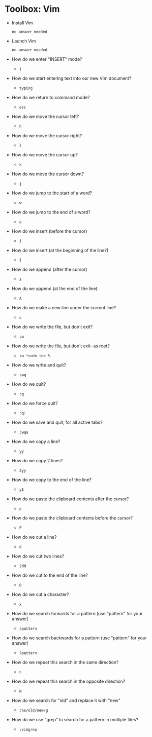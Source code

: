 # Toolbox: Vim

- Install Vim

	  no answer needed

- Launch Vim

	  no answer needed

- How do we enter "INSERT" mode?    

	- `i`

- How do we start entering text into our new Vim document?

	- `typing`

- How do we return to command mode?

	- `esc`

- How do we move the cursor left?

	- `h`

- How do we move the cursor right?

	- `l`

- How do we move the cursor up?

	- `k`

- How do we move the cursor down?

	- `j`

- How do we jump to the start of a word?

	- `w`

- How do we jump to the end of a word?

	- `e`

- How do we insert (before the cursor)    

	- `i`

- How do we insert (at the beginning of the line?)    

	- `I`

- How do we append (after the cursor)    

	- `a`

- How do we append (at the end of the line) 

	- `A`

- How do we make a new line under the current line?     

	- `o`

- How do we write the file, but don't exit?

	- `:w`

- How do we write the file, but don't exit- as root?

	- `:w !sudo tee %`

- How do we write and quit?

	- `:wq`

- How do we quit?

	- `:q`

- How do we force quit?

	- `:q!`

- How do we save and quit, for all active tabs?

	- `:wqa`

- How do we copy a line?

	- `yy`

- How do we copy 2 lines?

	- `2yy`

- How do we copy to the end of the line?

	- `y$`

- How do we paste the clipboard contents after the cursor?

	- `p`

- How do we paste the clipboard contents before the cursor?

	- `P`

- How do we cut a line?

	- `d`

- How do we cut two lines?

	- `2dd`

- How do we cut to the end of the line?

	- `D`

- How do we cut a character?

	- `x`

- How do we search forwards for a pattern (use "pattern" for your answer)

	- `/pattern`

- How do we search backwards for a pattern (use "pattern" for your answer)

	- `?pattern`

- How do we repeat this search in the same direction?

	- `n`

- How do we repeat this search in the opposite direction?

	- `N`

- How do we search for "old" and replace it with "new"

	- `:%s/old/new/g`

- How do we use "grep" to search for a pattern in multiple files?

	- `:vimgrep`


